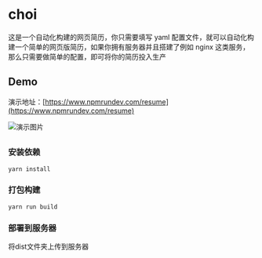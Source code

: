 # choi

这是一个自动化构建的网页简历，你只需要填写 yaml 配置文件，就可以自动化构建一个简单的网页版简历，如果你拥有服务器并且搭建了例如 nginx 这类服务，那么只需要做简单的配置，即可将你的简历投入生产

## Demo

演示地址：[https://www.npmrundev.com/resume](https://www.npmrundev.com/resume)

![演示图片](https://github.com/chenrrrrr/choi/blob/master/demo.png)

##

### 安装依赖

```
yarn install
```

### 打包构建

```
yarn run build
```

### 部署到服务器

将dist文件夹上传到服务器

